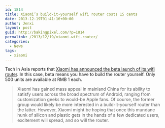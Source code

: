 ```yaml
---
id: 1814
title: Xiaomi’s build-it-yourself wifi router costs 15 cents
date: 2013-12-19T01:41:16+00:00
author: Jenxi
layout: post
guid: http://bakingpixel.com/?p=1814
permalink: /2013/12/19/xiaomi-wifi-router/
categories:
  - News
tags:
  - xiaomi
---
```

Tech in Asia reports that [Xiaomi has announced the beta launch of its wifi router](http://www.techinasia.com/xiaomis-beta-smart-wi-fi-router-costs-15-cents-but-youve-got-to-build-it-yourself/). In this case, beta means you have to build the router yourself. Only 500 units are available at RMB 1 each.

> Xiaomi has gained mass appeal in mainland China for its ability to satisfy users across the broad spectrum of Android, ranging from customization geeks to would-be Apple fans. Of course, the former group would likely be more interested in a build-it-yourself router than the latter. However, Xiaomi might be hoping that once this mundane hunk of silicon and plastic gets in the hands of a few dedicated users, excitement will spread, and so will the router.